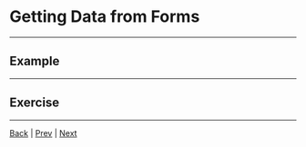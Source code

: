 # Getting Data from Forms

---

## Example ##

---

## Exercise ##

---

[Back](.) | [Prev](conditionals) | [Next](refactoring)
